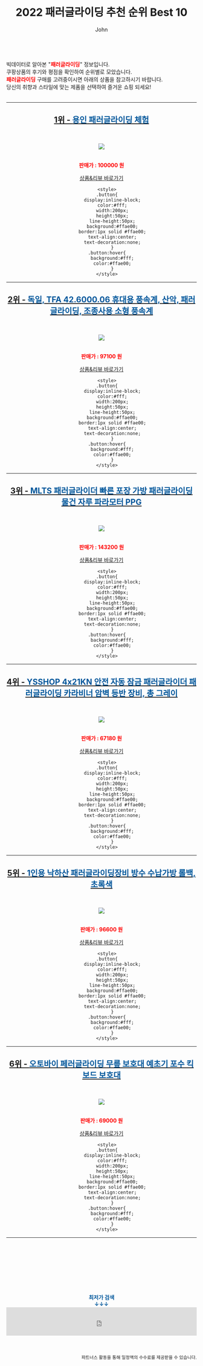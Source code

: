 ﻿---
layout: post
title:  "2022 패러글라이딩 추천 순위 Best 10"
author: John
categories: [ 여가/생활편의 ]
tags: [ 패러글라이딩, 패러글라이딩 가격, 패러글라이딩 사고율, 패러글라이딩 체험 가격, 패러글라이딩 사고, 패러글라이딩 무게제한, 패러글라이딩 체험, 패러글라이딩 단양, 패러글라이딩 장비 가격, 패러글라이딩 위험성 ]
image: https://static.coupangcdn.com/image/vendor_inventory/b3b6/d38eab7229d8ec1415868491425c64f20baf5b1c222d43bf182f94f74a81.png 
description: "2022 패러글라이딩 추천 순위 Best 10 관련 상품으로 가장 고객 선호도가 높은 제품입니다."
toc: true
toc_sticky: true
---

<br>
빅데이터로 알아본 "<b><font color='#ff0000'>패러글라이딩</font></b>" 정보입니다.
<br>
쿠팡상품의 후기와 평점을 확인하여 순위별로 모았습니다.
<br>
<b><font color='#ff0000'>패러글라이딩</font></b>  구매를 고려중이시면 아래의 상품을 참고하시기 바랍니다.
<br>
당신의 취향과 스타일에 맞는 제품을 선택하여 즐거운 쇼핑 되세요!
<br><br>
<hr>
<p>
    
<center><h2><a href="https://link.coupang.com/re/AFFSDP?lptag=AF7307611&pageKey=6610718507&itemId=14988894361&vendorItemId=82211874814&traceid=V0-153-660822f983b29132&requestid=20221025101020611335435" target="_blank"><b>1위 - <font color='#01579B'>용인 패러글라이딩 체험</font></b></a></h2><br>

<a href="https://link.coupang.com/re/AFFSDP?lptag=AF7307611&pageKey=6610718507&itemId=14988894361&vendorItemId=82211874814&traceid=V0-153-660822f983b29132&requestid=20221025101020611335435" target="_blank"><img src="https://static.coupangcdn.com/image/vendor_inventory/b3b6/d38eab7229d8ec1415868491425c64f20baf5b1c222d43bf182f94f74a81.png"></a><br><br>

<b><font color='#ff0000'>판매가 : 100000 원</font></b><br>

<a href="https://link.coupang.com/re/AFFSDP?lptag=AF7307611&pageKey=6610718507&itemId=14988894361&vendorItemId=82211874814&traceid=V0-153-660822f983b29132&requestid=20221025101020611335435" target="_blank" class="button">상품&리뷰 바로가기</a><p>

        <style>
        .button{
            display:inline-block;
            color:#fff;
            width:200px;
            height:50px;
            line-height:50px;
            background:#ffae00;
            border:1px solid #ffae00;
            text-align:center;
            text-decoration:none;
            }
        .button:hover{
            background:#fff;
            color:#ffae00;
            }
        </style>

<hr>

<center><h2><a href="https://link.coupang.com/re/AFFSDP?lptag=AF7307611&pageKey=1689257800&itemId=2876838698&vendorItemId=70865984584&traceid=V0-153-fd86feb76059a179&requestid=20221025101020611335435" target="_blank"><b>2위 - <font color='#01579B'>독일, TFA 42.6000.06 휴대용 풍속계, 산악, 패러글라이딩, 조종사용 소형 풍속계</font></b></a></h2><br>

<a href="https://link.coupang.com/re/AFFSDP?lptag=AF7307611&pageKey=1689257800&itemId=2876838698&vendorItemId=70865984584&traceid=V0-153-fd86feb76059a179&requestid=20221025101020611335435" target="_blank"><img src="https://static.coupangcdn.com/image/vendor_inventory/aa69/c8f066ae3076552534b631c3f6db1262b7679daad00a68a9503c24a854bc.PNG"></a><br><br>

<b><font color='#ff0000'>판매가 : 97100 원</font></b><br>

<a href="https://link.coupang.com/re/AFFSDP?lptag=AF7307611&pageKey=1689257800&itemId=2876838698&vendorItemId=70865984584&traceid=V0-153-fd86feb76059a179&requestid=20221025101020611335435" target="_blank" class="button">상품&리뷰 바로가기</a><p>

        <style>
        .button{
            display:inline-block;
            color:#fff;
            width:200px;
            height:50px;
            line-height:50px;
            background:#ffae00;
            border:1px solid #ffae00;
            text-align:center;
            text-decoration:none;
            }
        .button:hover{
            background:#fff;
            color:#ffae00;
            }
        </style>

<hr>

<center><h2><a href="https://link.coupang.com/re/AFFSDP?lptag=AF7307611&pageKey=6440247792&itemId=13936918505&vendorItemId=81186229601&traceid=V0-153-0c1761538de2e3ae&requestid=20221025101020611335435" target="_blank"><b>3위 - <font color='#01579B'>MLTS 패러글라이더 빠른 포장 가방 패러글라이딩 물건 자루 파라모터 PPG</font></b></a></h2><br>

<a href="https://link.coupang.com/re/AFFSDP?lptag=AF7307611&pageKey=6440247792&itemId=13936918505&vendorItemId=81186229601&traceid=V0-153-0c1761538de2e3ae&requestid=20221025101020611335435" target="_blank"><img src="https://static.coupangcdn.com/image/vendor_inventory/69f6/1a8a70f63d1c52f75bb22380d88011f0b8374b3fd6d124c710ddedd07647.jpg"></a><br><br>

<b><font color='#ff0000'>판매가 : 143200 원</font></b><br>

<a href="https://link.coupang.com/re/AFFSDP?lptag=AF7307611&pageKey=6440247792&itemId=13936918505&vendorItemId=81186229601&traceid=V0-153-0c1761538de2e3ae&requestid=20221025101020611335435" target="_blank" class="button">상품&리뷰 바로가기</a><p>

        <style>
        .button{
            display:inline-block;
            color:#fff;
            width:200px;
            height:50px;
            line-height:50px;
            background:#ffae00;
            border:1px solid #ffae00;
            text-align:center;
            text-decoration:none;
            }
        .button:hover{
            background:#fff;
            color:#ffae00;
            }
        </style>

<hr>

<center><h2><a href="https://link.coupang.com/re/AFFSDP?lptag=AF7307611&pageKey=6406179329&itemId=13718400579&vendorItemId=80969730608&traceid=V0-153-b69f9f25407fbe46&requestid=20221025101020611335435" target="_blank"><b>4위 - <font color='#01579B'>YSSHOP 4x21KN 안전 자동 잠금 패러글라이더 패러글라이딩 카라비너 암벽 등반 장비, 총 그레이</font></b></a></h2><br>

<a href="https://link.coupang.com/re/AFFSDP?lptag=AF7307611&pageKey=6406179329&itemId=13718400579&vendorItemId=80969730608&traceid=V0-153-b69f9f25407fbe46&requestid=20221025101020611335435" target="_blank"><img src="https://static.coupangcdn.com/image/vendor_inventory/b311/6e1d4e334519cf7a95caabcd9f12fc9c36d20ada11476da351652a1c73b5.jpg"></a><br><br>

<b><font color='#ff0000'>판매가 : 67180 원</font></b><br>

<a href="https://link.coupang.com/re/AFFSDP?lptag=AF7307611&pageKey=6406179329&itemId=13718400579&vendorItemId=80969730608&traceid=V0-153-b69f9f25407fbe46&requestid=20221025101020611335435" target="_blank" class="button">상품&리뷰 바로가기</a><p>

        <style>
        .button{
            display:inline-block;
            color:#fff;
            width:200px;
            height:50px;
            line-height:50px;
            background:#ffae00;
            border:1px solid #ffae00;
            text-align:center;
            text-decoration:none;
            }
        .button:hover{
            background:#fff;
            color:#ffae00;
            }
        </style>

<hr>

<center><h2><a href="https://link.coupang.com/re/AFFSDP?lptag=AF7307611&pageKey=6432425912&itemId=13886917181&vendorItemId=81136641319&traceid=V0-153-c364a46b896acf9e&requestid=20221025101020611335435" target="_blank"><b>5위 - <font color='#01579B'>1인용 낙하산 패러글라이딩장비 방수 수납가방 롤백, 초록색</font></b></a></h2><br>

<a href="https://link.coupang.com/re/AFFSDP?lptag=AF7307611&pageKey=6432425912&itemId=13886917181&vendorItemId=81136641319&traceid=V0-153-c364a46b896acf9e&requestid=20221025101020611335435" target="_blank"><img src="https://static.coupangcdn.com/image/vendor_inventory/cd0f/178e8eb939b6d91c4426896f6c86c50eb6b4d33b6bb6b4522ed25a64d4fd.jpg"></a><br><br>

<b><font color='#ff0000'>판매가 : 96600 원</font></b><br>

<a href="https://link.coupang.com/re/AFFSDP?lptag=AF7307611&pageKey=6432425912&itemId=13886917181&vendorItemId=81136641319&traceid=V0-153-c364a46b896acf9e&requestid=20221025101020611335435" target="_blank" class="button">상품&리뷰 바로가기</a><p>

        <style>
        .button{
            display:inline-block;
            color:#fff;
            width:200px;
            height:50px;
            line-height:50px;
            background:#ffae00;
            border:1px solid #ffae00;
            text-align:center;
            text-decoration:none;
            }
        .button:hover{
            background:#fff;
            color:#ffae00;
            }
        </style>

<hr>

<center><h2><a href="https://link.coupang.com/re/AFFSDP?lptag=AF7307611&pageKey=6808433322&itemId=16098376173&vendorItemId=83295828486&traceid=V0-153-d95df7c25101174f&requestid=20221025101020611335435" target="_blank"><b>6위 - <font color='#01579B'>오토바이 페러글라이딩 무릎 보호대 예초기 포수 킥보드 보호대</font></b></a></h2><br>

<a href="https://link.coupang.com/re/AFFSDP?lptag=AF7307611&pageKey=6808433322&itemId=16098376173&vendorItemId=83295828486&traceid=V0-153-d95df7c25101174f&requestid=20221025101020611335435" target="_blank"><img src="https://static.coupangcdn.com/image/vendor_inventory/6ed4/79f49ead9e6ae37f5365e63db5592baf1d031b2a3a0fb25f311c195eaaf9.jpg"></a><br><br>

<b><font color='#ff0000'>판매가 : 69000 원</font></b><br>

<a href="https://link.coupang.com/re/AFFSDP?lptag=AF7307611&pageKey=6808433322&itemId=16098376173&vendorItemId=83295828486&traceid=V0-153-d95df7c25101174f&requestid=20221025101020611335435" target="_blank" class="button">상품&리뷰 바로가기</a><p>

        <style>
        .button{
            display:inline-block;
            color:#fff;
            width:200px;
            height:50px;
            line-height:50px;
            background:#ffae00;
            border:1px solid #ffae00;
            text-align:center;
            text-decoration:none;
            }
        .button:hover{
            background:#fff;
            color:#ffae00;
            }
        </style>

<hr>

<br><br><br><br><br><br><br>
<center><b><font color='#01579B' size='medium'>최저가 검색<br>
↓↓↓</font></b></center>
<center><iframe src="https://coupa.ng/b1Tbjx" width="100%" height="75" frameborder="0" scrolling="no" referrerpolicy="unsafe-url"></iframe></center>
<br><br>
<p>
<small>
    <div align="right">파트너스 활동을 통해 일정액의 수수료를 제공받을 수 있습니다.</div>
</small>
</p>
